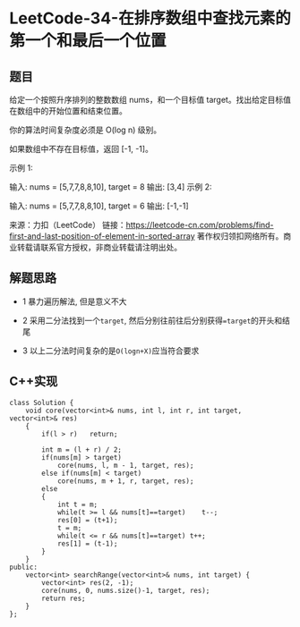 # LeetCode-34-在排序数组中查找元素的第一个和最后一个位置

## 题目
给定一个按照升序排列的整数数组 nums，和一个目标值 target。找出给定目标值在数组中的开始位置和结束位置。

你的算法时间复杂度必须是 O(log n) 级别。

如果数组中不存在目标值，返回 [-1, -1]。

示例 1:

输入: nums = [5,7,7,8,8,10], target = 8
输出: [3,4]
示例 2:

输入: nums = [5,7,7,8,8,10], target = 6
输出: [-1,-1]

来源：力扣（LeetCode）
链接：https://leetcode-cn.com/problems/find-first-and-last-position-of-element-in-sorted-array
著作权归领扣网络所有。商业转载请联系官方授权，非商业转载请注明出处。

## 解题思路

* 1 暴力遍历解法, 但是意义不大
* 2 采用二分法找到一个`target`, 然后分别往前往后分别获得`=target`的开头和结尾

* 3 以上二分法时间复杂的是`O(logn+X)`应当符合要求

## C++实现
```
class Solution {
	void core(vector<int>& nums, int l, int r, int target, vector<int>& res)
	{
		if(l > r)	return;

		int m = (l + r) / 2;
		if(nums[m] > target)
			core(nums, l, m - 1, target, res);
		else if(nums[m] < target)
			core(nums, m + 1, r, target, res);
		else
		{
			int t = m;
			while(t >= l && nums[t]==target)	t--;
			res[0] = (t+1);
			t = m;
			while(t <= r && nums[t]==target) t++;
			res[1] = (t-1);
		}
	}
public:
    vector<int> searchRange(vector<int>& nums, int target) {
        vector<int> res(2, -1);
        core(nums, 0, nums.size()-1, target, res);
        return res;
    }
}; 
```